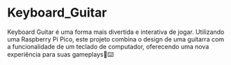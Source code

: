 # Keyboard_Guitar
 Keyboard Guitar é uma forma mais divertida e interativa de jogar. Utilizando uma Raspberry Pi Pico, este projeto combina o design de uma guitarra com a funcionalidade de um teclado de computador, oferecendo uma nova experiência para suas gameplays🎸⌨️
